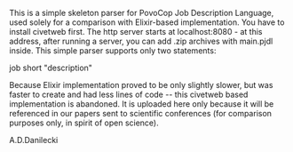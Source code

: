 This is a simple skeleton parser for PovoCop Job Description Language, used solely for a comparison with Elixir-based implementation. 
You have to install civetweb first. 
The http server starts at localhost:8080 - at this address, after running a server, you can add .zip archives with main.pjdl inside.
This simple parser supports only two statements:

job
   short "description"
   
Because Elixir implementation proved to be only slightly slower, but was faster to create and had less lines of code -- this civetweb
based implementation is abandoned. It is uploaded here only because it will be referenced in our papers sent to scientific
conferences (for comparison purposes only, in spirit of open science).


A.D.Danilecki
